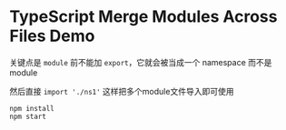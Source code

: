 TypeScript Merge Modules Across Files Demo
===========================

关键点是 `module` 前不能加 `export`，它就会被当成一个 namespace 而不是 module

然后直接 `import './ns1'` 这样把多个module文件导入即可使用

```
npm install
npm start
```
